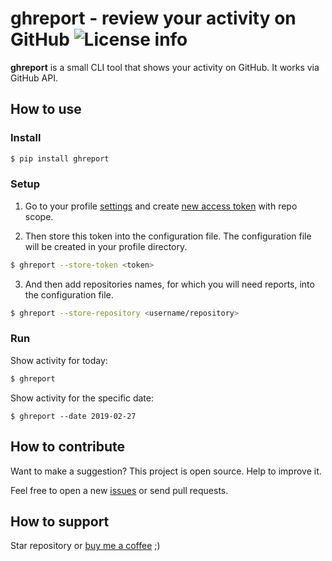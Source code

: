 **ghreport** - review your activity on GitHub 
![License info](https://img.shields.io/github/license/mashape/apistatus.svg?style=flat-square)
================================================

**ghreport** is a small CLI tool that shows your activity on GitHub. It works via GitHub API.

## How to use

### Install

```bash
$ pip install ghreport
```

### Setup
1. Go to your profile [settings](https://github.com/settings/tokens) and create [new access token](https://github.com/settings/tokens/new) with repo scope.

2. Then store this token into the configuration file. The configuration file will be created in your profile directory.
```bash
$ ghreport --store-token <token>
```

3. And then add repositories names, for which you will need reports, into the configuration file.
```bash
$ ghreport --store-repository <username/repository>
```

### Run
Show activity for today:
```bash
$ ghreport
```

Show activity for the specific date:
```
$ ghreport --date 2019-02-27
```

## How to contribute
Want to make a suggestion? This project is open source. Help to improve it.

Feel free to open a new [issues](https://github.com/digitalduke/ghreport/issues/) or send pull requests.

## How to support
Star repository or [buy me a coffee](https://www.buymeacoffee.com/digitalduke) ;)
